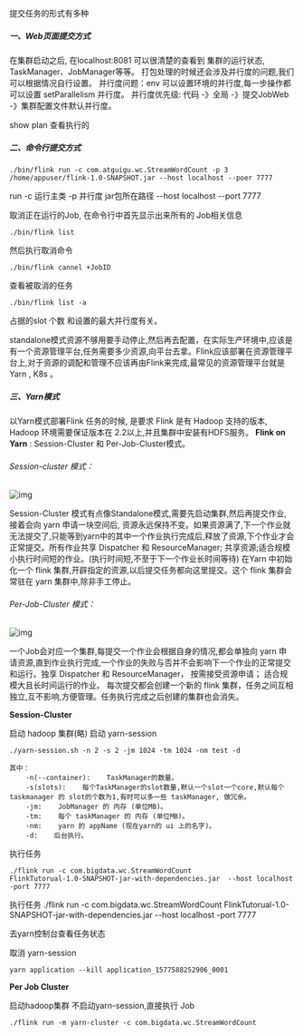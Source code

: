 提交任务的形式有多种

##### 一、Web页面提交方式

在集群启动之后, 在localhost:8081 可以很清楚的查看到 集群的运行状态, TaskManager、JobManager等等。
打包处理的时候还会涉及并行度的问题,我们可以根据情况自行设置。
并行度问题：env 可以设置环境的并行度,每一步操作都可以设置 setParallelism 并行度。
并行度优先级:  代码 -》全局 -》提交JobWeb -》集群配置文件默认并行度。

show plan 查看执行的



##### 二、命令行提交方式

```shell
./bin/flink run -c com.atguigu.wc.StreamWordCount -p 3 /home/appuser/flink-1.0-SNAPSHOT.jar --host localhost --poer 7777
```

run -c 运行主类 -p 并行度 jar包所在路径 --host localhost --port 7777

取消正在运行的Job, 在命令行中首先显示出来所有的 Job相关信息

```shell
./bin/flink list
```


然后执行取消命令

```shell
./bin/flink cannel +JobID
```


查看被取消的任务

```shell
./bin/flink list -a
```


占据的slot 个数 和设置的最大并行度有关。

standalone模式资源不够用要手动停止,然后再去配置，在实际生产环境中,应该是有一个资源管理平台,任务需要多少资源,向平台去拿。Flink应该部署在资源管理平台上,对于资源的调配和管理不应该再由Flink来完成,最常见的资源管理平台就是 Yarn , K8s 。



##### 三、Yarn模式

以Yarn模式部署Flink 任务的时候, 是要求 Flink 是有 Hadoop 支持的版本, Hadoop 环境需要保证版本在 2.2以上,并且集群中安装有HDFS服务。
**Flink on Yarn** : Session-Cluster 和 Per-Job-Cluster模式。

###### Session-cluster 模式：

![img](https://img-blog.csdnimg.cn/20210108121443652.png)

   Session-Cluster 模式有点像Standalone模式,需要先启动集群,然后再提交作业,接着会向 yarn 申请一块空间后, 资源永远保持不变。如果资源满了,下一个作业就无法提交了,只能等到yarn中的其中一个作业执行完成后,释放了资源,下个作业才会正常提交。所有作业共享 Dispatcher 和 ResourceManager; 共享资源;适合规模小执行时间短的作业。(执行时间短,不至于下一个作业长时间等待)
   在Yarn 中初始化一个 flink 集群,开辟指定的资源,以后提交任务都向这里提交。这个 flink 集群会常驻在 yarn 集群中,除非手工停止。

###### Per-Job-Cluster 模式：

![img](https://img-blog.csdnimg.cn/20210108122045481.png)

   一个Job会对应一个集群,每提交一个作业会根据自身的情况,都会单独向 yarn 申请资源,直到作业执行完成,一个作业的失败与否并不会影响下一个作业的正常提交和运行。独享 Dispatcher 和 ResourceManager， 按需接受资源申请； 适合规模大且长时间运行的作业。
   每次提交都会创建一个新的 flink 集群，任务之间互相独立,互不影响,方便管理。任务执行完成之后创建的集群也会消失。



**Session-Cluster**

启动 hadoop 集群(略)
启动 yarn-session

```shell
./yarn-session.sh -n 2 -s 2 -jm 1024 -tm 1024 -nm test -d

其中：
    -n(--container):    TaskManager的数量。
    -s(slots):    每个TaskManager的slot数量,默认一个slot一个core,默认每个taskmanager 的 slot的个数为1,有时可以多一些 taskManager, 做冗余。
    -jm:    JobManager 的 内存 (单位MB)。
    -tm:    每个 taskManager 的 内存 (单位MB)。
    -nm:    yarn 的 appName (现在yarn的 ui 上的名字)。
    -d:    后台执行。
```

执行任务

```shell
./flink run -c com.bigdata.wc.StreamWordCount
FlinkTutorual-1.0-SNAPSHOT-jar-with-dependencies.jar  --host localhost -port 7777
```

执行任务
./flink run -c com.bigdata.wc.StreamWordCount
FlinkTutorual-1.0-SNAPSHOT-jar-with-dependencies.jar  --host localhost -port 7777


去yarn控制台查看任务状态


取消 yarn-session

```shell
yarn application --kill application_1577588252906_0001
```

 

**Per Job Cluster**

启动hadoop集群
不启动yarn-session,直接执行 Job

```shell
./flink run -m yarn-cluster -c com.bigdata.wc.StreamWordCount
```


